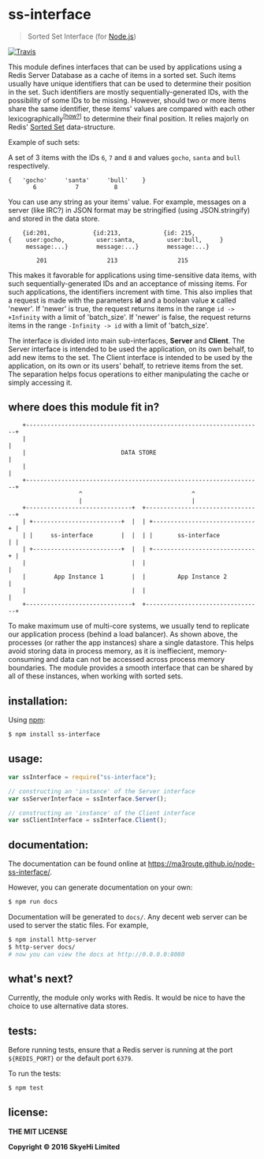 
# ss-interface

> Sorted Set Interface (for [Node.js][node])

[![Travis][travis-img]][travis]

[travis]:https://travis-ci.org/Ma3Route/node-ss-interface
[travis-img]:https://img.shields.io/travis/Ma3Route/node-ss-interface.svg?style=flat-square

This module defines interfaces that can be used by applications using a
Redis Server Database as a cache of items in a sorted set. Such items
usually have unique identifiers that can be used to determine their position
in the set. Such identifiers are mostly sequentially-generated IDs, with the
possibility of some IDs to be missing. However, should two or more items
share the same identifier, these items' values are compared with each other
lexicographically<sup>\[[how?][how]]</sup> to determine their final
position. It relies majorly on Redis' [Sorted Set][set] data-structure.

Example of such sets:

A set of 3 items with the IDs `6`, `7` and `8` and values `gocho`, `santa`
and `bull` respectively.

```
{   'gocho'     'santa'     'bull'    }
       6           7          8
```

You can use any string as your items' value. For example, messages on a
server (like IRC?) in JSON format may be stringified (using JSON.stringify)
and stored in the data store.

```
    {id:201,            {id:213,            {id: 215,
{    user:gocho,         user:santa,         user:bull,     }
     message:...}        message:...}        message:...}

        201                 213                 215
```

This makes it favorable for applications using time-sensitive data items,
with such sequentially-generated IDs and an acceptance of missing items.
For such applications, the identifiers increment with time. This also
implies that a request is made with the parameters **id** and a boolean value
**x** called 'newer'. If 'newer' is true, the request returns items in the range
`id -> +Infinity` with a limit of 'batch_size'. If 'newer' is false, the
request returns items in the range `-Infinity -> id` with a limit of
'batch_size'.

The interface is divided into main sub-interfaces, **Server** and **Client**.
The Server interface is intended to be used the application, on its own
behalf, to add new items to the set. The Client interface is intended
to be used by the application, on its own or its users' behalf, to
retrieve items from the set. The separation helps focus operations
to either manipulating the cache or simply accessing it.


[node]:http://nodejs.org/
[set]:http://redis.io/topics/data-types-intro#sorted-sets
[how]:http://redis.io/topics/data-types-intro#lexicographical-scores


## where does this module fit in?

```
    +-------------------------------------------------------------------+
    |                                                                   |
    |                           DATA STORE                              |
    |                                                                   |
    +-------------------------------------------------------------------+
                    ^                               ^
                    |                               |
    +------------------------------+  +---------------------------------+
    | +-------------------------+  |  | +-----------------------------+ |
    | |     ss-interface        |  |  | |       ss-interface          | |
    | +-------------------------+  |  | +-----------------------------+ |
    |                              |  |                                 |
    |        App Instance 1        |  |         App Instance 2          |
    |                              |  |                                 |
    +------------------------------+  +---------------------------------+
```

To make maximum use of multi-core systems, we usually tend to replicate our
application process (behind a load balancer). As shown above, the processes
(or rather the app instances) share a single datastore. This helps avoid
storing data in process memory, as it is ineffiecient, memory-consuming
and data can not be accessed across process memory boundaries. The module
provides a smooth interface that can be shared by all of these instances,
when working with sorted sets.


## installation:

Using [npm][npm]:

```bash
$ npm install ss-interface
```


## usage:

```js
var ssInterface = require("ss-interface");

// constructing an 'instance' of the Server interface
var ssServerInterface = ssInterface.Server();

// constructing an 'instance' of the Client interface
var ssClientInterface = ssInterface.Client();
```


[npm]:https://npmjs.com/


## documentation:

The documentation can be found online at
https://ma3route.github.io/node-ss-interface/.

However, you can generate documentation on your own:

```bash
$ npm run docs
```

Documentation will be generated to `docs/`. Any decent web server can be
used to server the static files. For example,

```bash
$ npm install http-server
$ http-server docs/
# now you can view the docs at http://0.0.0.0:8080
```


## what's next?

Currently, the module only works with Redis. It would be nice to have the
choice to use alternative data stores.


## tests:

Before running tests, ensure that a Redis server is running at the port
`${REDIS_PORT}` or the default port `6379`.


To run the tests:

```bash
$ npm test
```

## license:

__THE MIT LICENSE__

__Copyright &copy; 2016 SkyeHi Limited__

